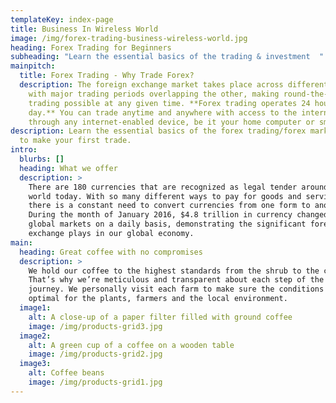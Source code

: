 ```yaml
---
templateKey: index-page
title: Business In Wireless World
image: /img/forex-trading-business-wireless-world.jpg
heading: Forex Trading for Beginners
subheading: "Learn the essential basics of the trading & investment  "
mainpitch:
  title: Forex Trading - Why Trade Forex?
  description: The foreign exchange market takes place across different time zones
    with major trading periods overlapping the other, making round-the-clock
    trading possible at any given time. **Forex trading operates 24 hours a
    day.** You can trade anytime and anywhere with access to the internet
    through any internet-enabled device, be it your home computer or smartphone.
description: Learn the essential basics of the forex trading/forex market, how
  to make your first trade.
intro:
  blurbs: []
  heading: What we offer
  description: >
    There are 180 currencies that are recognized as legal tender around the
    world today. With so many different ways to pay for goods and services,
    there is a constant need to convert currencies from one form to another.
    During the month of January 2016, $4.8 trillion in currency changed hands in
    global markets on a daily basis, demonstrating the significant foreign
    exchange plays in our global economy.
main:
  heading: Great coffee with no compromises
  description: >
    We hold our coffee to the highest standards from the shrub to the cup.
    That’s why we’re meticulous and transparent about each step of the coffee’s
    journey. We personally visit each farm to make sure the conditions are
    optimal for the plants, farmers and the local environment.
  image1:
    alt: A close-up of a paper filter filled with ground coffee
    image: /img/products-grid3.jpg
  image2:
    alt: A green cup of a coffee on a wooden table
    image: /img/products-grid2.jpg
  image3:
    alt: Coffee beans
    image: /img/products-grid1.jpg
---
```

